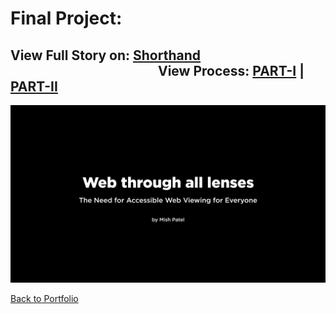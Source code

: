 # Final Project:
## View Full Story on: [Shorthand](https://preview.shorthand.com/PHyUirO3oRUxfzYa) &emsp;&emsp;&emsp;&emsp;&emsp;&emsp;&emsp;&emsp;&emsp;&emsp;&emsp; View Process: [PART-I](Final_Part_1.md) | [PART-II](Final_Part_2.md)

![finalprojdv.png](finalprojdv.png)

[Back to Portfolio](README.md)
